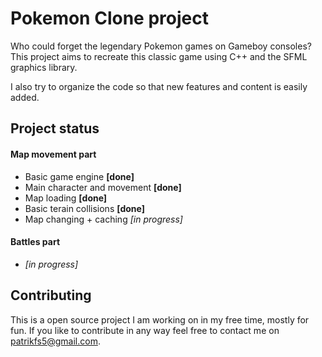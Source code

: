 # Pokemon Clone project
Who could forget the legendary Pokemon games on Gameboy consoles? This project aims to recreate this classic game using C++ and the SFML graphics library.

I also try to organize the code so that new features and content is easily added.

## Project status

#### Map movement part
* Basic game engine **[done]**
* Main character and movement **[done]**
* Map loading **[done]**
* Basic terain collisions **[done]**
* Map changing + caching *[in progress]*

#### Battles part
* *[in progress]*

## Contributing
This is a open source project I am working on in my free time, mostly for fun. If you like to contribute in any way feel free to contact me on <patrikfs5@gmail.com>.